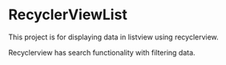 # RecyclerViewList
This project is for displaying data in listview using recyclerview.

Recyclerview has search functionality with filtering data.
